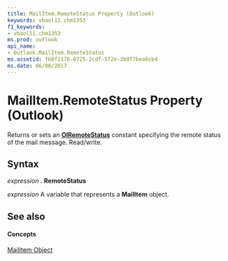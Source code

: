```yaml
---
title: MailItem.RemoteStatus Property (Outlook)
keywords: vbaol11.chm1353
f1_keywords:
- vbaol11.chm1353
ms.prod: outlook
api_name:
- Outlook.MailItem.RemoteStatus
ms.assetid: f68f2176-0725-2cdf-572e-3b9f7bea8cb4
ms.date: 06/08/2017
---
```



# MailItem.RemoteStatus Property (Outlook)

Returns or sets an  **[OlRemoteStatus](Outlook.OlRemoteStatus.md)** constant specifying the remote status of the mail message. Read/write.


## Syntax

 _expression_ . **RemoteStatus**

 _expression_ A variable that represents a **MailItem** object.


## See also


#### Concepts


[MailItem Object](Outlook.MailItem.md)


